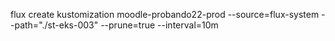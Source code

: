 flux create kustomization moodle-probando22-prod
  --source=flux-system
  --path="./st-eks-003"
  --prune=true
  --interval=10m
